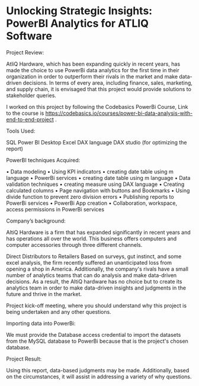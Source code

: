 # Unlocking Strategic Insights: PowerBI Analytics for ATLIQ Software

Project Review:

AtliQ Hardware, which has been expanding quickly in recent years, has made the choice to use PowerBi data analytics for the first time in their organization in order to outperform their rivals in the market and make data-driven decisions. In terms of every area, including finance, sales, marketing, and supply chain, it is envisaged that this project would provide solutions to stakeholder queries.

I worked on this project by following the Codebasics PowerBi Course, Link to the course is https://codebasics.io/courses/power-bi-data-analysis-with-end-to-end-project .

Tools Used:

SQL
Power BI Desktop
Excel
DAX language
DAX studio (for optimizing the report)

PowerBI techniques Acquired:

•	Data modeling
•	Using KPI indicators
•	creating date table using m language
•	PowerBi services
•	creating date table using m language
•	Data validation techniques
•	creating measure using DAX language
•	Creating calculated columns
•	Page navigation with buttons and Bookmarks
•	Using divide function to prevent zero division errors
•	Publishing reports to PowerBi services
•	PowerBi App creation
•	Collaboration, workspace, access permissions in PowerBi services

Company’s background:

AltiQ Hardware is a firm that has expanded significantly in recent years and has operations all over the world. This business offers computers and computer accessories through three different channels.

Direct Distributors to Retailers
Based on surveys, gut instinct, and some excel analysis, the firm recently suffered an unanticipated loss from opening a shop in America. Additionally, the company's rivals have a small number of analytics teams that can do analysis and make data-driven decisions. As a result, the AltiQ hardware has no choice but to create its analytics team in order to make data-driven insights and judgments in the future and thrive in the market.

Project kick-off meeting, where you should understand why this project is being undertaken and any other questions.

Importing data into PowerBi:

We must provide the Database access credential to import the datasets from the MySQL database to PowerBi because that is the project's chosen database.

Project Result:

Using this report, data-based judgments may be made. Additionally, based on the circumstances, it will assist in addressing a variety of why questions.

